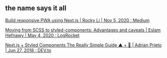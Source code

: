 ## the name says it all
[Build responsive PWA using Next.js | Rocky Li | Nov 5, 2020 : Medium](https://rockyli.medium.com/build-responsive-pwa-using-next-js-ac437adac5b3) 

[Moving from SCSS to styled-components: Advantages and caveats | Eslam Hefnawy | May 4, 2020 : LogRocket ]()

[Next.js + Styled Components The Really Simple Guide ▲ + 💅 | Adrian Prieto | Jun 27, 2018 : DEV.to ](https://dev.to/aprietof/nextjs--styled-components-the-really-simple-guide----101c)
